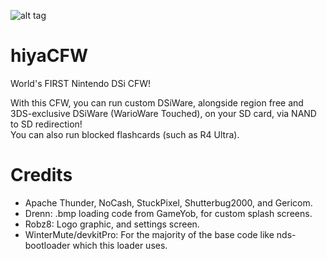 ![alt tag](https://github.com/RocketRobz/hiyaCFW/blob/master/logo/logo.png)
# hiyaCFW
World's FIRST Nintendo DSi CFW!

With this CFW, you can run custom DSiWare, alongside region free and 3DS-exclusive DSiWare (WarioWare Touched), on your SD card, via NAND to SD redirection!    
You can also run blocked flashcards (such as R4 Ultra).

# Credits
- Apache Thunder, NoCash, StuckPixel, Shutterbug2000, and Gericom.
- Drenn: .bmp loading code from GameYob, for custom splash screens.
- Robz8: Logo graphic, and settings screen.
- WinterMute/devkitPro: For the majority of the base code like nds-bootloader which this loader uses.
